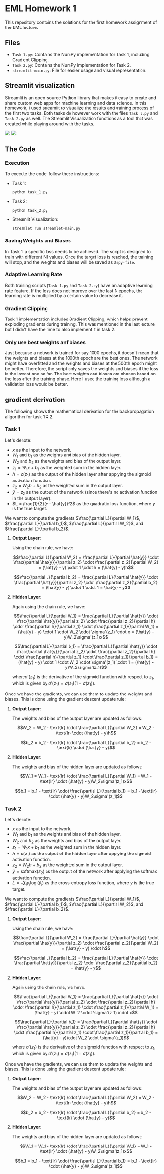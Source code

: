 
# EML Homework 1

This repository contains the solutions for the first homework assignment of the EML  lecture.

## Files

- `Task 1.py`: Contains the NumPy implementation for Task 1, including Gradient Clipping.
- `Task 2.py`: Contains the NumPy implementation for Task 2.
- `streamlit-main.py`: File for easier usage and visual representation.

## Streamlit visualization
Streamlit is an open-source Python library that makes it easy to create and share custom web apps for machine learning and data science. In this homework, I used streamlit to visualize the results and training process of the first two tasks.
Both tasks do however work with the files `Task 1.py` and `Task 2.py` as well.
The Streamlit Visualization functions as a tool that was created while playing around with the tasks.


![](imgs/streamlit1.png )
![](imgs/streamlit2.png )

## The Code
  
### Execution

To execute the code, follow these instructions:

- Task 1:
  ```
  python task_1.py
  ```
  
- Task 2:
  ```
  python task_2.py
  ```

- Streamlit Visualization:

  ```
  streamlet run streamlet-main.py
  ```

### Saving Weights and Biases

In Task 1, a specific loss needs to be achieved. The script is designed to train with different N1 values. Once the target loss is reached, the training will stop, and the weights and biases will be saved as a`npy-file`.

### Adaptive Learning Rate

Both training scripts (`Task 1.py` and `Task 2.py`) have an adaptive learning rate feature. If the loss does not improve over the last N epochs, the learning rate is multiplied by a certain value to decrease it.

### Gradient Clipping

Task 1 implementation includes Gradient Clipping, which helps prevent exploding gradients during training.
This was mentioned in the last lecture but I didn't have  the time to also implement it in task 2.

### Only use best weights anf biases

Just because a network is trained for say 1000 epochs, it doesn't mean that the weights and biases at the 1000th epoch are the best ones. The network might have overfitted and the weights and biases at the 500th epoch might be better. Therefore, the script only saves the weights and biases if the loss is the lowest one so far.
The best weights and biases are chosen based on the loss after the training phase.
Here I used the training loss although a validation loss would be better.


## gradient derivation
The following shows the mathematical derivation for the backpropagation allgorithm for task 1 & 2.
### Task 1

Let's denote:

- $x$ as the input to the network.
- $W_1$ and $b_1$ as the weights and bias of the hidden layer.
- $W_2$ and $b_2$ as the weights and bias of the output layer.
- $z_1 = W_1x + b_1$ as the weighted sum in the hidden layer.
- $h = \sigma(z_1)$ as the output of the hidden layer after applying the sigmoid activation function.
- $z_2 = W_2h + b_2$ as the weighted sum in the output layer.
- $\hat{y} = z_2$ as the output of the network (since there's no activation function in the output layer).
- $L = \frac{1}{2}(y - \hat{y})^2$ as the quadratic loss function, where $y$ is the true target.

We want to compute the gradients $\frac{\partial L}{\partial W_1}$, $\frac{\partial L}{\partial b_1}$, $\frac{\partial L}{\partial W_2}$, and $\frac{\partial L}{\partial b_2}$.

1. **Output Layer**:

   Using the chain rule, we have:

   $$\frac{\partial L}{\partial W_2} = \frac{\partial L}{\partial \hat{y}} \cdot \frac{\partial \hat{y}}{\partial z_2} \cdot \frac{\partial z_2}{\partial W_2} = (\hat{y} - y) \cdot 1 \cdot h = (\hat{y} - y)h$$

   $$\frac{\partial L}{\partial b_2} = \frac{\partial L}{\partial \hat{y}} \cdot \frac{\partial \hat{y}}{\partial z_2} \cdot \frac{\partial z_2}{\partial b_2} = (\hat{y} - y) \cdot 1 \cdot 1 = \hat{y} - y$$

2. **Hidden Layer**:

   Again using the chain rule, we have:

   $$\frac{\partial L}{\partial W_1} = \frac{\partial L}{\partial \hat{y}} \cdot \frac{\partial \hat{y}}{\partial z_2} \cdot \frac{\partial z_2}{\partial h} \cdot \frac{\partial h}{\partial z_1} \cdot \frac{\partial z_1}{\partial W_1} = (\hat{y} - y) \cdot 1 \cdot W_2 \cdot \sigma'(z_1) \cdot x = (\hat{y} - y)W_2\sigma'(z_1)x$$

   $$\frac{\partial L}{\partial b_1} = \frac{\partial L}{\partial \hat{y}} \cdot \frac{\partial \hat{y}}{\partial z_2} \cdot \frac{\partial z_2}{\partial h} \cdot \frac{\partial h}{\partial z_1} \cdot \frac{\partial z_1}{\partial b_1} = (\hat{y} - y) \cdot 1 \cdot W_2 \cdot \sigma'(z_1) \cdot 1 = (\hat{y} - y)W_2\sigma'(z_1)$$

   where$\sigma'(z_1)$ is the derivative of the sigmoid function with respect to $z_1$, which is given by $\sigma'(z_1) = \sigma(z_1)(1 - \sigma(z_1))$.

Once we have the gradients, we can use them to update the weights and biases. This is done using the gradient descent update rule:

1. **Output Layer**:

   The weights and bias of the output layer are updated as follows:

   $$W_2 = W_2 - \text{lr} \cdot \frac{\partial L}{\partial W_2} = W_2 - \text{lr} \cdot (\hat{y} - y)h$$

   $$b_2 = b_2 - \text{lr} \cdot \frac{\partial L}{\partial b_2} = b_2 - \text{lr} \cdot (\hat{y} - y)$$

2. **Hidden Layer**:

   The weights and bias of the hidden layer are updated as follows:

   $$W_1 = W_1 - \text{lr} \cdot \frac{\partial L}{\partial W_1} = W_1 - \text{lr} \cdot (\hat{y} - y)W_2\sigma'(z_1)x$$

   $$b_1 = b_1 - \text{lr} \cdot \frac{\partial L}{\partial b_1} = b_1 - \text{lr} \cdot (\hat{y} - y)W_2\sigma'(z_1)$$



### Task 2
Let's denote:

- $x$ as the input to the network.
- $W_1$ and $b_1$ as the weights and bias of the hidden layer.
- $W_2$ and $b_2$ as the weights and bias of the output layer.
- $z_1 = W_1x + b_1$ as the weighted sum in the hidden layer.
- $h = \sigma(z_1)$ as the output of the hidden layer after applying the sigmoid activation function.
- $z_2 = W_2h + b_2$ as the weighted sum in the output layer.
- $\hat{y} = \text{softmax}(z_2)$ as the output of the network after applying the softmax activation function.
- $L = -\sum_{i} y_i \log(\hat{y}_i)$ as the cross-entropy loss function, where $y$ is the true target.

We want to compute the gradients $\frac{\partial L}{\partial W_1}$, $\frac{\partial L}{\partial b_1}$, $\frac{\partial L}{\partial W_2}$, and $\frac{\partial L}{\partial b_2}$.

1. **Output Layer**:

   Using the chain rule, we have:

   $$\frac{\partial L}{\partial W_2} = \frac{\partial L}{\partial \hat{y}} \cdot \frac{\partial \hat{y}}{\partial z_2} \cdot \frac{\partial z_2}{\partial W_2} = (\hat{y} - y) \cdot h$$

   $$\frac{\partial L}{\partial b_2} = \frac{\partial L}{\partial \hat{y}} \cdot \frac{\partial \hat{y}}{\partial z_2} \cdot \frac{\partial z_2}{\partial b_2} = \hat{y} - y$$

2. **Hidden Layer**:

   Again using the chain rule, we have:

   $$\frac{\partial L}{\partial W_1} = \frac{\partial L}{\partial \hat{y}} \cdot \frac{\partial \hat{y}}{\partial z_2} \cdot \frac{\partial z_2}{\partial h} \cdot \frac{\partial h}{\partial z_1} \cdot \frac{\partial z_1}{\partial W_1} = (\hat{y} - y) \cdot W_2 \cdot \sigma'(z_1) \cdot x$$

   $$\frac{\partial L}{\partial b_1} = \frac{\partial L}{\partial \hat{y}} \cdot \frac{\partial \hat{y}}{\partial z_2} \cdot \frac{\partial z_2}{\partial h} \cdot \frac{\partial h}{\partial z_1} \cdot \frac{\partial z_1}{\partial b_1} = (\hat{y} - y)\cdot W_2 \cdot \sigma'(z_1)$$

   where $\sigma'(z_1)$ is the derivative of the sigmoid function with respect to $z_1$, which is given by $\sigma'(z_1) = \sigma(z_1)(1 - \sigma(z_1))$.

Once we have the gradients, we can use them to update the weights and biases. This is done using the gradient descent update rule:

1. **Output Layer**:

   The weights and bias of the output layer are updated as follows:

   $$W_2 = W_2 - \text{lr} \cdot \frac{\partial L}{\partial W_2} = W_2 - \text{lr} \cdot (\hat{y} - y)h$$

   $$b_2 = b_2 - \text{lr} \cdot \frac{\partial L}{\partial b_2} = b_2 - \text{lr} \cdot (\hat{y} - y)$$

2. **Hidden Layer**:

   The weights and bias of the hidden layer are updated as follows:

   $$W_1 = W_1 - \text{lr} \cdot \frac{\partial L}{\partial W_1} = W_1 - \text{lr} \cdot (\hat{y} - y)W_2\sigma'(z_1)x$$

   $$b_1 = b_1 - \text{lr} \cdot \frac{\partial L}{\partial b_1} = b_1 - \text{lr} \cdot (\hat{y} - y)W_2\sigma'(z_1)$$
